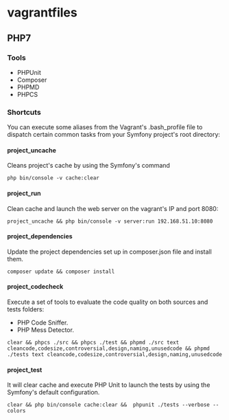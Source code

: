 # vagrantfiles

## PHP7

### Tools
- PHPUnit
- Composer
- PHPMD
- PHPCS

### Shortcuts

You can execute some aliases from the Vagrant's .bash_profile file to dispatch certain common tasks from your Symfony project's root directory: 

#### project_uncache
Cleans project's cache by using the Symfony's command
```
php bin/console -v cache:clear
```

#### project_run
Clean cache and launch the web server on the vagrant's IP and port 8080:
```
project_uncache && php bin/console -v server:run 192.168.51.10:8080
```

#### project_dependencies 
Update the project dependencies set up in composer.json file and install them.
```
composer update && composer install
```

#### project_codecheck
Execute a set of tools to evaluate the code quality on both sources and tests folders:
- PHP Code Sniffer.
- PHP Mess Detector.

```
clear && phpcs ./src && phpcs ./test && phpmd ./src text cleancode,codesize,controversial,design,naming,unusedcode && phpmd ./tests text cleancode,codesize,controversial,design,naming,unusedcode
```

#### project_test
It will clear cache and execute PHP Unit to launch the tests by using the Symfony's default configuration.
```
clear && php bin/console cache:clear &&  phpunit ./tests --verbose --colors
```
